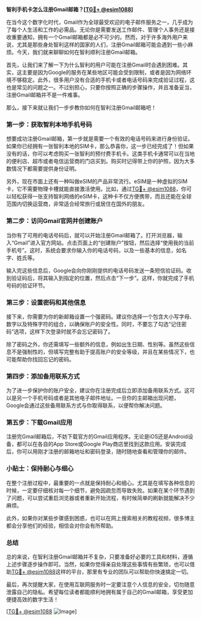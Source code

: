 **智利手机卡怎么注册Gmail邮箱？[[TG💪+ @esim1088](https://t.me/s/esim1088)]**

在当今这个数字化时代，Gmail作为全球最受欢迎的电子邮件服务之一，几乎成为了每个人生活和工作的必需品。无论你是需要发送工作邮件、管理个人事务还是接收重要通知，拥有一个Gmail邮箱都是必不可少的。然而，对于许多海外用户来说，尤其是那些身处智利这样的国家的人们，注册Gmail邮箱可能会遇到一些小麻烦。今天，我们就来聊聊如何在智利顺利注册Gmail邮箱。

首先，让我们来了解一下为什么智利的用户可能在注册Gmail时会遇到困难。其实，这主要是因为Google的服务在某些地区可能会受到限制，或者是因为网络环境不够稳定。此外，很多用户没有合适的手机卡或者电话号码来完成验证过程，这也是常见的问题之一。不过别担心，只要你按照正确的步骤操作，并且准备妥当，注册Gmail邮箱并不是一件难事。

那么，接下来就让我们一步步教你如何在智利注册Gmail邮箱吧！

### 第一步：获取智利本地手机号码

想要成功注册Gmail邮箱，第一步就是需要一个有效的电话号码来进行身份验证。如果你已经拥有一张智利本地的SIM卡，那么恭喜你，这一步已经完成了！但如果没有的话，你可以考虑购买一张智利的预付费手机卡。这类手机卡通常可以在当地的便利店、超市或者电信运营商的门店买到。购买时记得带上你的护照，因为大多数情况下都需要提供身份证明。

另外，现在市面上还有一种叫做eSIM的产品非常流行。eSIM是一种虚拟的SIM卡，它不需要物理卡槽就能直接激活使用。比如，通过[TG💪+ @esim1088](https://t.me/s/esim1088)，你可以轻松获得一张支持智利网络的eSIM卡，这种卡不仅方便携带，而且还能在全球范围内切换运营商，非常适合经常旅行或居住在国外的朋友。

### 第二步：访问Gmail官网并创建账户

当你有了可用的电话号码后，就可以开始注册Gmail邮箱了。打开浏览器，输入“Gmail”进入官方网站。点击页面上的“创建账户”按钮，然后选择“使用我的当前手机号”。这时，系统会要求你输入你的电话号码，以及一些基本的信息，如名字、姓氏等。

输入完这些信息后，Google会向你刚刚提供的电话号码发送一条短信验证码。收到验证码后，将其输入到指定的位置，然后点击“下一步”。这样，你就完成了手机号码的验证环节。

### 第三步：设置密码和其他信息

接下来，你需要为你的新邮箱设置一个强密码。建议你选择一个包含大小写字母、数字以及特殊字符的组合，以确保账户的安全性。同时，不要忘了勾选“记住密码”选项，这样下次登录时就不会忘记密码了。

除了密码之外，你还需填写一些额外的信息，例如出生日期、性别等。虽然这些信息不是强制性的，但填写完整有助于提高账户的安全等级，并且在某些情况下，也可能帮助你找回忘记的密码。

### 第四步：添加备用联系方式

为了进一步保护你的账户安全，建议你在注册完成后立即添加备用联系方式。这可以是另一个手机号码或者是其他电子邮件地址。一旦你的主邮箱出现问题，Google会通过这些备用联系方式与你取得联系，以便帮你解决问题。

### 第五步：下载Gmail应用

注册完Gmail邮箱后，不妨下载官方的Gmail应用程序。无论是iOS还是Android设备，都可以在各自的App Store或Google Play商店里找到这款应用。安装完成后，你可以用刚才注册的邮箱地址和密码登录，随时随地查看和管理你的邮件。

### 小贴士：保持耐心与细心

在整个注册过程中，最重要的一点就是保持耐心和细心。尤其是在填写各种信息的时候，一定要仔细核对每一个细节，避免因疏忽而导致失败。如果在某个环节遇到了问题，可以尝试重启浏览器或者重新开始流程，有时候简单的刷新就能解决不少麻烦。

此外，如果你对某些步骤感到困惑，也可以在网上搜索相关的教程视频，很多博主都会分享他们的经验，相信会对你会有所帮助。

### 总结

总的来说，在智利注册Gmail邮箱并不复杂，只要准备好必要的工具和材料，遵循上述步骤逐步操作即可。当然，如果你觉得亲自处理这些事情有些繁琐，也可以借助[TG💪+ @esim1088](https://t.me/s/esim1088)这样的平台，那里有专业的团队可以帮助你快速搞定一切。

最后，再次提醒大家，在使用互联网服务时一定要注意个人信息的安全，切勿随意泄露自己的隐私。希望每位读者都能顺利地拥有属于自己的Gmail邮箱，享受更加便捷高效的数字生活！

[[TG💪+ @esim1088](https://t.me/s/esim1088) ![Image](https://i.postimg.cc/4NQfJmqS/Snipaste-2025-05-13-00-14-12.png)]